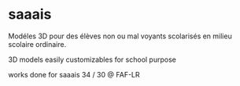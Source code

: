 # saaais

Modéles 3D pour des élèves non ou mal voyants scolarisés en milieu scolaire ordinaire. 

3D models easily customizables for school purpose

works done for saaais 34 / 30 @ FAF-LR

